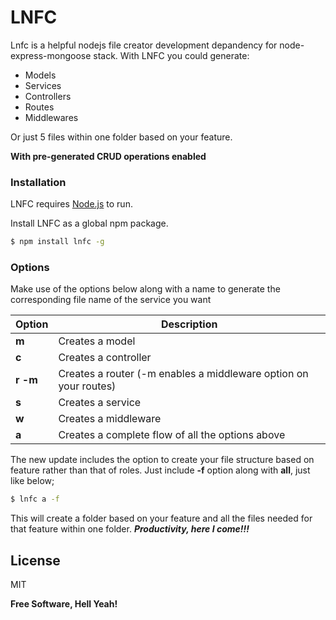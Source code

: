 # LNFC

Lnfc is a helpful nodejs file creator development depandency for node-express-mongoose stack.
With LNFC you could generate:

- Models
- Services
- Controllers
- Routes
- Middlewares

Or just 5 files within one folder based on your feature.

**With pre-generated CRUD operations enabled**

### Installation

LNFC requires [Node.js](https://nodejs.org/) to run.

Install LNFC as a global npm package.

```sh
$ npm install lnfc -g
```

### Options

Make use of the options below along with a name to generate the corresponding file name of the service you want

| Option       | Description                                                      |
| ------------ | ---------------------------------------------------------------- |
| **m**        | Creates a model                                                  |
| **c**        | Creates a controller                                             |
| **r** **-m** | Creates a router (-m enables a middleware option on your routes) |
| **s**        | Creates a service                                                |
| **w**        | Creates a middleware                                             |
| **a**        | Creates a complete flow of all the options above                 |

The new update includes the option to create your file structure based on feature rather than that of roles.
Just include **-f** option along with **all**, just like below;

```sh
$ lnfc a -f
```

This will create a folder based on your feature and all the files needed for that feature within one folder.
**_Productivity, here I come!!!_**

## License

MIT

**Free Software, Hell Yeah!**
